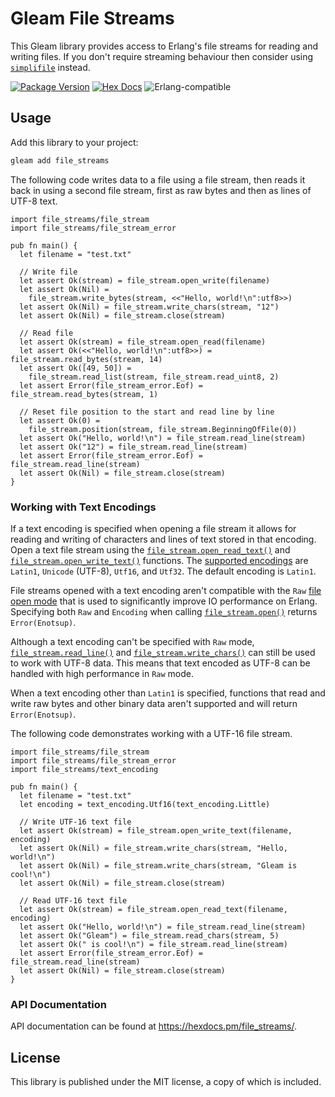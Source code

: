 # Gleam File Streams

This Gleam library provides access to Erlang's file streams for reading and
writing files. If you don't require streaming behaviour then consider using
[`simplifile`](https://hex.pm/packages/simplifile) instead.

[![Package Version](https://img.shields.io/hexpm/v/file_streams)](https://hex.pm/packages/file_streams)
[![Hex Docs](https://img.shields.io/badge/hex-docs-ffaff3)](https://hexdocs.pm/file_streams/)
![Erlang-compatible](https://img.shields.io/badge/target-erlang-a90432)

## Usage

Add this library to your project:

```sh
gleam add file_streams
```

The following code writes data to a file using a file stream, then reads it
back in using a second file stream, first as raw bytes and then as lines of
UTF-8 text.

```gleam
import file_streams/file_stream
import file_streams/file_stream_error

pub fn main() {
  let filename = "test.txt"

  // Write file
  let assert Ok(stream) = file_stream.open_write(filename)
  let assert Ok(Nil) =
    file_stream.write_bytes(stream, <<"Hello, world!\n":utf8>>)
  let assert Ok(Nil) = file_stream.write_chars(stream, "12")
  let assert Ok(Nil) = file_stream.close(stream)

  // Read file
  let assert Ok(stream) = file_stream.open_read(filename)
  let assert Ok(<<"Hello, world!\n":utf8>>) = file_stream.read_bytes(stream, 14)
  let assert Ok([49, 50]) =
    file_stream.read_list(stream, file_stream.read_uint8, 2)
  let assert Error(file_stream_error.Eof) = file_stream.read_bytes(stream, 1)

  // Reset file position to the start and read line by line
  let assert Ok(0) =
    file_stream.position(stream, file_stream.BeginningOfFile(0))
  let assert Ok("Hello, world!\n") = file_stream.read_line(stream)
  let assert Ok("12") = file_stream.read_line(stream)
  let assert Error(file_stream_error.Eof) = file_stream.read_line(stream)
  let assert Ok(Nil) = file_stream.close(stream)
}
```

### Working with Text Encodings

If a text encoding is specified when opening a file stream it allows for
reading and writing of characters and lines of text stored in that encoding.
Open a text file stream using the [`file_stream.open_read_text()`](./file_streams/file_stream.html#open_read_text)
and [`file_stream.open_write_text()`](./file_streams/file_stream.html#open_write_text)
functions. The [supported encodings](./file_streams/text_encoding.html) are
`Latin1`, `Unicode` (UTF-8), `Utf16`, and `Utf32`. The default encoding is
`Latin1`.

File streams opened with a text encoding aren't compatible with the `Raw` [file
open mode](./file_streams/file_open_mode.html) that is used to significantly
improve IO performance on Erlang. Specifying both `Raw` and `Encoding` when
calling [`file_stream.open()`](./file_streams/file_stream.html#open) returns
`Error(Enotsup)`.

Although a text encoding can't be specified with `Raw` mode,
[`file_stream.read_line()`](./file_streams/file_stream.html#read_line) and
[`file_stream.write_chars()`](./file_streams/file_stream.html#write_chars) can
still be used to work with UTF-8 data. This means that text encoded as UTF-8 can
be handled with high performance in `Raw` mode.

When a text encoding other than `Latin1` is specified, functions that read and
write raw bytes and other binary data aren't supported and will return
`Error(Enotsup)`.

The following code demonstrates working with a UTF-16 file stream.

```gleam
import file_streams/file_stream
import file_streams/file_stream_error
import file_streams/text_encoding

pub fn main() {
  let filename = "test.txt"
  let encoding = text_encoding.Utf16(text_encoding.Little)

  // Write UTF-16 text file
  let assert Ok(stream) = file_stream.open_write_text(filename, encoding)
  let assert Ok(Nil) = file_stream.write_chars(stream, "Hello, world!\n")
  let assert Ok(Nil) = file_stream.write_chars(stream, "Gleam is cool!\n")
  let assert Ok(Nil) = file_stream.close(stream)

  // Read UTF-16 text file
  let assert Ok(stream) = file_stream.open_read_text(filename, encoding)
  let assert Ok("Hello, world!\n") = file_stream.read_line(stream)
  let assert Ok("Gleam") = file_stream.read_chars(stream, 5)
  let assert Ok(" is cool!\n") = file_stream.read_line(stream)
  let assert Error(file_stream_error.Eof) = file_stream.read_line(stream)
  let assert Ok(Nil) = file_stream.close(stream)
}
```

### API Documentation

API documentation can be found at <https://hexdocs.pm/file_streams/>.

## License

This library is published under the MIT license, a copy of which is included.
